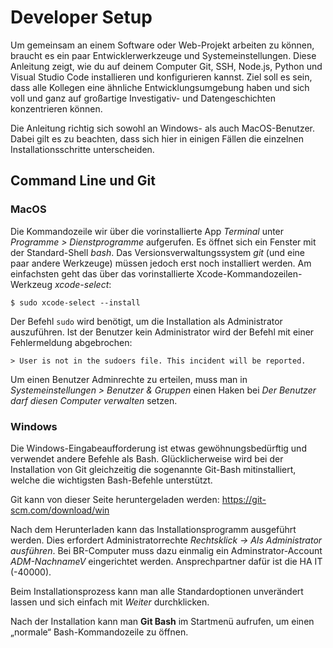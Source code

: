 # Developer Setup
Um gemeinsam an einem Software oder Web-Projekt arbeiten zu können, braucht es ein paar Entwicklerwerkzeuge und Systemeinstellungen. Diese Anleitung zeigt, wie du auf deinem Computer Git, SSH, Node.js, Python und Visual Studio Code installieren und konfigurieren kannst. Ziel soll es sein, dass alle Kollegen eine ähnliche Entwicklungsumgebung haben und sich voll und ganz auf großartige Investigativ- und  Datengeschichten konzentrieren können.

Die Anleitung richtig sich sowohl an Windows- als auch MacOS-Benutzer. Dabei gilt es zu beachten, dass sich hier in einigen Fällen die einzelnen Installationsschritte unterscheiden.  

## Command Line und Git
### MacOS
Die Kommandozeile wir über die vorinstallierte App *Terminal* unter *Programme > Dienstprogramme* aufgerufen. Es öffnet sich ein Fenster mit der Standard-Shell *bash*. Das Versionsverwaltungssystem *git* (und eine paar andere Werkzeuge) müssen jedoch erst noch installiert werden. Am einfachsten geht das über das vorinstallierte Xcode-Kommandozeilen-Werkzeug *xcode-select*:

```
$ sudo xcode-select --install
```

Der Befehl `sudo` wird benötigt, um die Installation als Administrator auszuführen. Ist der Benutzer kein Administrator wird der Befehl mit einer Fehlermeldung abgebrochen:

```
> User is not in the sudoers file. This incident will be reported.
```

Um einen Benutzer Adminrechte zu erteilen, muss man in *Systemeinstellungen > Benutzer & Gruppen* einen Haken bei *Der Benutzer darf diesen Computer verwalten* setzen.

### Windows
Die Windows-Eingabeaufforderung ist etwas gewöhnungsbedürftig und verwendet andere Befehle als Bash. Glücklicherweise wird bei der Installation von Git gleichzeitig die sogenannte Git-Bash mitinstalliert, welche die wichtigsten Bash-Befehle unterstützt.

Git kann von dieser Seite heruntergeladen werden: https://git-scm.com/download/win

Nach dem Herunterladen kann das Installationsprogramm ausgeführt werden. Dies erfordert Administratorrechte *Rechtsklick -> Als Administrator ausführen*. Bei BR-Computer muss dazu einmalig ein Adminstrator-Account *ADM-NachnameV* eingerichtet werden. Ansprechpartner dafür ist die HA IT (-40000).

Beim Installationsprozess kann man alle Standardoptionen unverändert lassen und sich einfach mit *Weiter* durchklicken.

Nach der Installation kann man **Git Bash** im Startmenü aufrufen, um einen „normale“ Bash-Kommandozeile zu öffnen.
